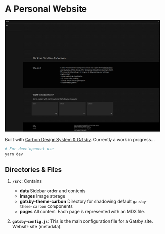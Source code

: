# A Personal Website

![img](preview/preview.png)

Built with [Carbon Design System & Gatsby](https://github.com/carbon-design-system/gatsby-theme-carbon). Currently a work in progress...

```bash
# For developement use 
yarn dev
```

## Directories & Files

1.  **`/src`**:  Contains

    - **data** Sidebar order and contents
    - **images** Image storage
    - **gatsby-theme-carbon** Directory for shadowing default `gatsby-theme-carbon` components
    - **pages** All content. Each page is represented with an MDX file.

2.  **`gatsby-config.js`**: This is the main configuration file for a Gatsby
    site. Website site (metadata).